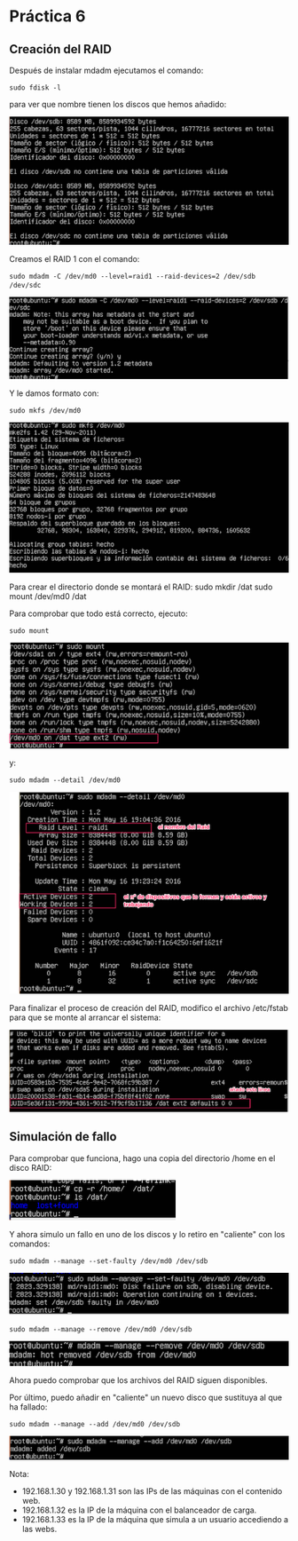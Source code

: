 # Práctica 6

## Creación del RAID

Después de instalar mdadm ejecutamos el comando:

    sudo fdisk -l

para ver que nombre tienen los discos que hemos añadido:

![img1](https://github.com/fjfernandez93/swap1516/blob/master/pract6/img/1.png)

Creamos el RAID 1 con el comando:

    sudo mdadm -C /dev/md0 --level=raid1 --raid-devices=2 /dev/sdb /dev/sdc

![img2](https://github.com/fjfernandez93/swap1516/blob/master/pract6/img/2.png)

Y le damos formato con:

    sudo mkfs /dev/md0

![img3](https://github.com/fjfernandez93/swap1516/blob/master/pract6/img/3.png)

Para crear el directorio donde se montará el RAID:
    sudo mkdir /dat
    sudo mount /dev/md0 /dat

Para comprobar que todo está correcto, ejecuto:

    sudo mount

![img4](https://github.com/fjfernandez93/swap1516/blob/master/pract6/img/4.png)

y:

    sudo mdadm --detail /dev/md0

![img5](https://github.com/fjfernandez93/swap1516/blob/master/pract6/img/5.png)

Para finalizar el proceso de creación del RAID, modifico el archivo /etc/fstab para que se monte al arrancar el sistema:

![img6](https://github.com/fjfernandez93/swap1516/blob/master/pract6/img/6.png)


## Simulación de fallo

Para comprobar que funciona, hago una copia del directorio /home en el disco RAID:

![imga](https://github.com/fjfernandez93/swap1516/blob/master/pract6/img/a.png)

Y ahora simulo un fallo en uno de los discos y lo retiro en "caliente" con los comandos:

    sudo mdadm --manage --set-faulty /dev/md0 /dev/sdb
![img7](https://github.com/fjfernandez93/swap1516/blob/master/pract6/img/7.png)

    sudo mdadm --manage --remove /dev/md0 /dev/sdb
![img8](https://github.com/fjfernandez93/swap1516/blob/master/pract6/img/8.png)

Ahora puedo comprobar que los archivos del RAID siguen disponibles.

Por último, puedo añadir en "caliente" un nuevo disco que sustituya al que ha fallado:

    sudo mdadm --manage --add /dev/md0 /dev/sdb

![img9](https://github.com/fjfernandez93/swap1516/blob/master/pract6/img/9.png)


Nota:

- 192.168.1.30 y 192.168.1.31 son las IPs de las máquinas con el contenido web.
- 192.168.1.32 es la IP de la máquina con el balanceador de carga.
- 192.168.1.33 es la IP de la máquina que simula a un usuario accediendo a las webs.
